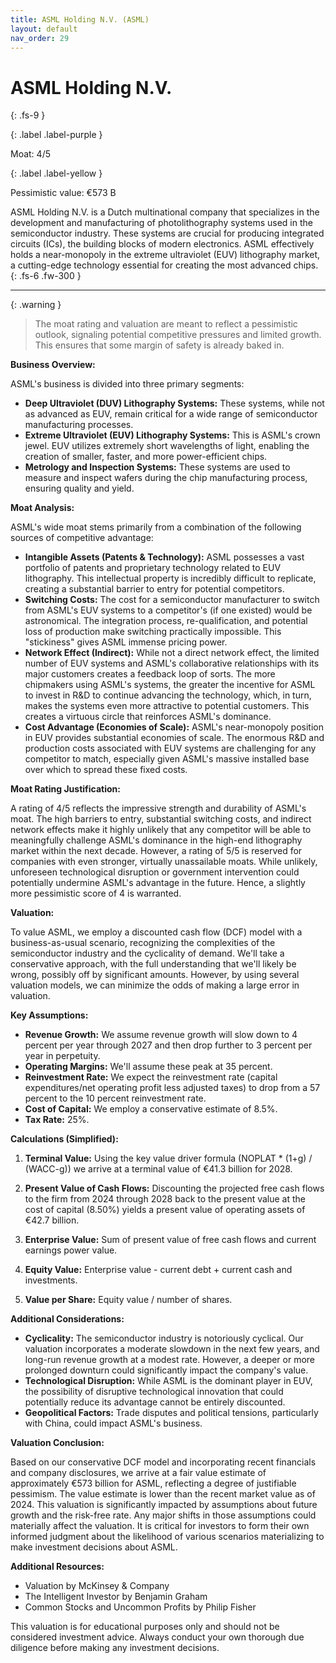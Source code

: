 ```yaml
---
title: ASML Holding N.V. (ASML)
layout: default
nav_order: 29
---
```


# ASML Holding N.V.
{: .fs-9 }

{: .label .label-purple }

Moat: 4/5

{: .label .label-yellow }

Pessimistic value: €573 B

ASML Holding N.V. is a Dutch multinational company that specializes in the development and manufacturing of photolithography systems used in the semiconductor industry. These systems are crucial for producing integrated circuits (ICs), the building blocks of modern electronics.  ASML effectively holds a near-monopoly in the extreme ultraviolet (EUV) lithography market, a cutting-edge technology essential for creating the most advanced chips.
{: .fs-6 .fw-300 }

---

{: .warning } 
>The moat rating and valuation are meant to reflect a pessimistic outlook, signaling potential competitive pressures and limited growth. This ensures that some margin of safety is already baked in.

**Business Overview:**

ASML's business is divided into three primary segments:

* **Deep Ultraviolet (DUV) Lithography Systems:**  These systems, while not as advanced as EUV, remain critical for a wide range of semiconductor manufacturing processes.
* **Extreme Ultraviolet (EUV) Lithography Systems:** This is ASML's crown jewel. EUV utilizes extremely short wavelengths of light, enabling the creation of smaller, faster, and more power-efficient chips.
* **Metrology and Inspection Systems:** These systems are used to measure and inspect wafers during the chip manufacturing process, ensuring quality and yield.

**Moat Analysis:**

ASML's wide moat stems primarily from a combination of the following sources of competitive advantage:

* **Intangible Assets (Patents & Technology):** ASML possesses a vast portfolio of patents and proprietary technology related to EUV lithography. This intellectual property is incredibly difficult to replicate, creating a substantial barrier to entry for potential competitors.
* **Switching Costs:** The cost for a semiconductor manufacturer to switch from ASML's EUV systems to a competitor's (if one existed) would be astronomical.  The integration process, re-qualification, and potential loss of production make switching practically impossible. This "stickiness" gives ASML immense pricing power.
* **Network Effect (Indirect):**  While not a direct network effect, the limited number of EUV systems and ASML's collaborative relationships with its major customers creates a feedback loop of sorts.  The more chipmakers using ASML's systems, the greater the incentive for ASML to invest in R&D to continue advancing the technology, which, in turn, makes the systems even more attractive to potential customers.  This creates a virtuous circle that reinforces ASML's dominance.
* **Cost Advantage (Economies of Scale):** ASML's near-monopoly position in EUV provides substantial economies of scale. The enormous R&D and production costs associated with EUV systems are challenging for any competitor to match, especially given ASML's massive installed base over which to spread these fixed costs.

**Moat Rating Justification:**

A rating of 4/5 reflects the impressive strength and durability of ASML's moat.  The high barriers to entry, substantial switching costs, and indirect network effects make it highly unlikely that any competitor will be able to meaningfully challenge ASML's dominance in the high-end lithography market within the next decade. However, a rating of 5/5 is reserved for companies with even stronger, virtually unassailable moats.  While unlikely, unforeseen technological disruption or government intervention could potentially undermine ASML's advantage in the future.  Hence, a slightly more pessimistic score of 4 is warranted.

**Valuation:**

To value ASML, we employ a discounted cash flow (DCF) model with a business-as-usual scenario, recognizing the complexities of the semiconductor industry and the cyclicality of demand. We'll take a conservative approach, with the full understanding that we'll likely be wrong, possibly off by significant amounts. However, by using several valuation models, we can minimize the odds of making a large error in valuation.

**Key Assumptions:**

* **Revenue Growth:** We assume revenue growth will slow down to 4 percent per year through 2027 and then drop further to 3 percent per year in perpetuity.
* **Operating Margins:** We'll assume these peak at 35 percent.
* **Reinvestment Rate:** We expect the reinvestment rate (capital expenditures/net operating profit less adjusted taxes) to drop from a 57 percent to the 10 percent reinvestment rate.
* **Cost of Capital:** We employ a conservative estimate of 8.5%.
* **Tax Rate:** 25%.

**Calculations (Simplified):**

1. **Terminal Value:** Using the key value driver formula (NOPLAT * (1+g) / (WACC-g)) we arrive at a terminal value of €41.3 billion for 2028.

2. **Present Value of Cash Flows:**  Discounting the projected free cash flows to the firm from 2024 through 2028 back to the present value at the cost of capital (8.50%) yields a present value of operating assets of €42.7 billion.

3. **Enterprise Value:** Sum of present value of free cash flows and current earnings power value.

4. **Equity Value:** Enterprise value - current debt + current cash and investments.

5. **Value per Share:** Equity value / number of shares.

**Additional Considerations:**

* **Cyclicality:** The semiconductor industry is notoriously cyclical. Our valuation incorporates a moderate slowdown in the next few years, and long-run revenue growth at a modest rate.  However, a deeper or more prolonged downturn could significantly impact the company's value.
* **Technological Disruption:**  While ASML is the dominant player in EUV, the possibility of disruptive technological innovation that could potentially reduce its advantage cannot be entirely discounted.
* **Geopolitical Factors:** Trade disputes and political tensions, particularly with China, could impact ASML's business.

**Valuation Conclusion:**

Based on our conservative DCF model and incorporating recent financials and company disclosures, we arrive at a fair value estimate of approximately €573 billion for ASML, reflecting a degree of justifiable pessimism. The value estimate is lower than the recent market value as of 2024. This valuation is significantly impacted by assumptions about future growth and the risk-free rate. Any major shifts in those assumptions could materially affect the valuation.  It is critical for investors to form their own informed judgment about the likelihood of various scenarios materializing to make investment decisions about ASML.

**Additional Resources:**

* Valuation by McKinsey & Company
* The Intelligent Investor by Benjamin Graham
* Common Stocks and Uncommon Profits by Philip Fisher


This valuation is for educational purposes only and should not be considered investment advice.  Always conduct your own thorough due diligence before making any investment decisions.